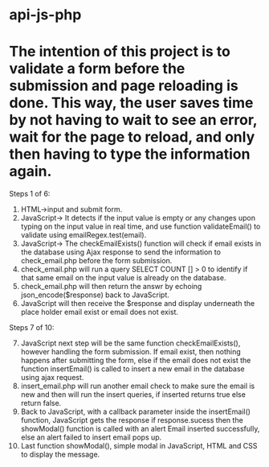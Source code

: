 # api-js-php

# The intention of this project is to validate a form before the submission and page reloading is done. This way, the user saves time by not having to wait to see an error, wait for the page to reload, and only then having to type the information again.

Steps 1 of 6:
1. HTML->input and submit form.
2. JavaScript-> It detects if the input value is empty or any changes upon typing on the input value in real time, and use function validateEmail() to validate using emailRegex.test(email).
3. JavaScript-> The checkEmailExists() function will check if email exists in the database using Ajax response to send the information to check_email.php before the form submission.
4. check_email.php will run a query SELECT COUNT [] > 0 to identify if that same email on the input value is already on the database.
5. check_email.php will then return the answr by echoing json_encode($response) back to JavaScript.
6. JavaScript will then receive the $response and display underneath the place holder email exist or email does not exist.

Steps 7 of 10:

7. JavaScript  next step will be the same function checkEmailExists(), however handling the form submission. If email exist, then nothing happens after submitting the form, else if the email does not exist the function insertEmail() is called to insert a new email in the database using ajax request.
8. insert_email.php will run another email check to make sure the email is new and then will run the insert queries, if inserted returns true else return false.
9. Back to JavaScript, with a callback parameter inside the insertEmail() function, JavaScript gets the response if response.sucess then the showModal() function is called with an alert Email inserted successfully, else an alert failed to insert email pops up.
10. Last function showModal(), simple modal in JavaScript, HTML and CSS to display the message.

